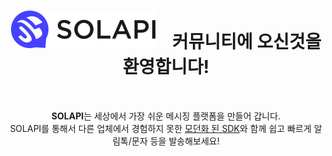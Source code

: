 <h1 align="center"><a href="https://www.solapi.com" target="_blank"><img src="https://raw.githubusercontent.com/solapi/.github/main/assets/logo.svg" alt="solapi logo" /></a>&nbsp;&nbsp;&nbsp;&nbsp;커뮤니티에 오신것을 환영합니다!</h1>
<br/>
<p align="center">    
  <b>SOLAPI</b>는 세상에서 가장 쉬운 메시징 플랫폼을 만들어 갑니다.
  <br/>
  SOLAPI를 통해서 다른 업체에서 경험하지 못한 <a href="https://developers.solapi.com/intro" target="_blank">모던화 된 SDK</a>와 함께 쉽고 빠르게 알림톡/문자 등을 발송해보세요!
  <br/><br/>
</p>

